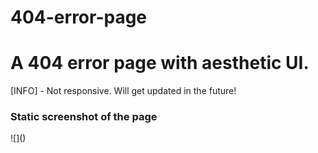 # 404-error-page
<h1>A 404 error page with aesthetic UI.</h1>
[INFO] - Not responsive. Will get updated in the future!
<h3>Static screenshot of the page</h3>
![]()
